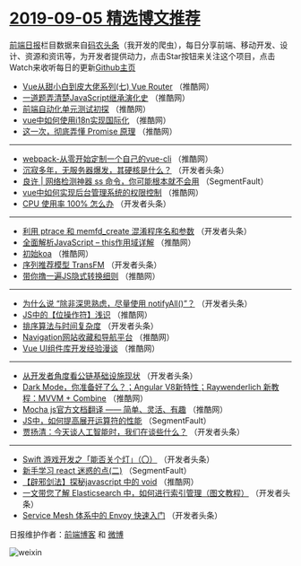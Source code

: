 # [2019-09-05 精选博文推荐](https://toutiao.qdkfweb.cn/date/2019/09/05)

[前端日报](https://qdkfweb.cn/c/news)栏目数据来自[码农头条](https://toutiao.qdkfweb.cn/)（我开发的爬虫），每日分享前端、移动开发、设计、资源和资讯等，为开发者提供动力，点击Star按钮来关注这个项目，点击Watch来收听每日的更新[Github主页](https://github.com/kujian/frontendDaily)
* [Vue从甜小白到皮大佬系列(七) Vue Router](https://toutiao.qdkfweb.cn/123932.html) （推酷网）
* [一道题弄清楚JavaScript继承演化史](https://toutiao.qdkfweb.cn/123925.html) （推酷网）
* [前端自动化单元测试初探](https://toutiao.qdkfweb.cn/123894.html) （推酷网）
* [vue中如何使用i18n实现国际化](https://toutiao.qdkfweb.cn/123909.html) （推酷网）
* [这一次，彻底弄懂 Promise 原理](https://toutiao.qdkfweb.cn/123889.html) （推酷网）

***
* [webpack-从零开始定制一个自己的vue-cli](https://toutiao.qdkfweb.cn/123906.html) （推酷网）
* [沉寂多年，无服务器爆发，其硬核是什么？](https://toutiao.qdkfweb.cn/123837.html) （开发者头条）
* [良许 | 网络检测神器 ss 命令，你可能根本就不会用](https://toutiao.qdkfweb.cn/123812.html) （SegmentFault）
* [vue中如何实现后台管理系统的权限控制](https://toutiao.qdkfweb.cn/123912.html) （推酷网）
* [CPU 使用率 100% 怎么办](https://toutiao.qdkfweb.cn/123853.html) （开发者头条）

***
* [利用 ptrace 和 memfd_create 混淆程序名和参数](https://toutiao.qdkfweb.cn/123827.html) （开发者头条）
* [全面解析JavaScript &#8211; this作用域详解](https://toutiao.qdkfweb.cn/123891.html) （推酷网）
* [初始koa](https://toutiao.qdkfweb.cn/123916.html) （推酷网）
* [序列推荐模型 TransFM](https://toutiao.qdkfweb.cn/123855.html) （开发者头条）
* [带你撸一遍JS隐式转换细则](https://toutiao.qdkfweb.cn/123897.html) （推酷网）

***
* [为什么说 “除非深思熟虑，尽量使用 notifyAll()”？](https://toutiao.qdkfweb.cn/123843.html) （开发者头条）
* [JS中的【位操作符】浅识](https://toutiao.qdkfweb.cn/123917.html) （推酷网）
* [排序算法与时间复杂度](https://toutiao.qdkfweb.cn/123831.html) （开发者头条）
* [Navigation网站收藏和导航平台](https://toutiao.qdkfweb.cn/123919.html) （推酷网）
* [Vue UI组件库开发经验漫谈](https://toutiao.qdkfweb.cn/123900.html) （推酷网）

***
* [从开发者角度看公链基础设施现状](https://toutiao.qdkfweb.cn/123847.html) （开发者头条）
* [Dark Mode，你准备好了么？；Angular V8新特性；Raywenderlich 新教程：MVVM + Combine](https://toutiao.qdkfweb.cn/123922.html) （推酷网）
* [Mocha js官方文档翻译 —— 简单、灵活、有趣](https://toutiao.qdkfweb.cn/123903.html) （推酷网）
* [JS中，如何提高展开运算符的性能](https://toutiao.qdkfweb.cn/123808.html) （SegmentFault）
* [贾扬清：今天谈人工智能时，我们在谈些什么？](https://toutiao.qdkfweb.cn/123848.html) （开发者头条）

***
* [Swift 游戏开发之「能否关个灯」（〇）](https://toutiao.qdkfweb.cn/123849.html) （开发者头条）
* [新手学习 react 迷惑的点(二)](https://toutiao.qdkfweb.cn/123810.html) （SegmentFault）
* [【辟邪剑法】探秘javascript 中的 void](https://toutiao.qdkfweb.cn/123928.html) （推酷网）
* [一文带您了解 Elasticsearch 中，如何进行索引管理（图文教程）](https://toutiao.qdkfweb.cn/123821.html) （开发者头条）
* [Service Mesh 体系中的 Envoy 快速入门](https://toutiao.qdkfweb.cn/123836.html) （开发者头条）

日报维护作者：[前端博客](https://qdkfweb.cn/) 和 [微博](https://qdkfweb.cn/go/weibo)

![weixin](https://user-images.githubusercontent.com/3055447/38468989-651132ac-3b80-11e8-8e6b-15122322a9d7.png)